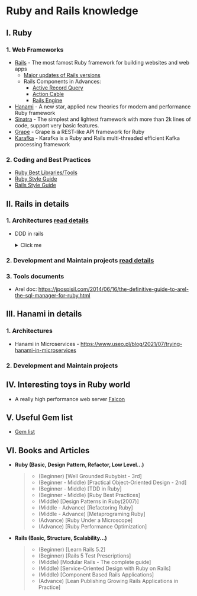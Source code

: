 # Ruby and Rails knowledge

## I. Ruby

### 1. Web Frameworks

- [Rails](https://rubyonrails.org/) - The most famost Ruby framework for building websites and web apps
  - [Major updates of Rails versions](https://github.com/jackie-do/ruby_and_rails_knowledge/blob/master/1_ruby_web_frameworks/rails/major_updates_of_rails_version.md)
  - Rails Components in Advances:
    - [Active Record Query](https://github.com/jackie-do/ruby_and_rails_knowledge/blob/master/1_ruby_web_frameworks/rails/active_record_query.md)
    - [Action Cable](https://github.com/jackie-do/ruby_and_rails_knowledge/blob/master/1_ruby_web_frameworks/rails/action_cable.md)
    - [Rails Engine](https://github.com/jackie-do/ruby_and_rails_knowledge/blob/master/1_ruby_web_frameworks/rails/action_cable.md)
- [Hanami](https://guides.hanamirb.org/v2.0/introduction/getting-started/) - A new star, applied new theories for modern and performance Ruby framework
- [Sinatra](https://sinatrarb.com/intro.html) - The simplest and lightest framework with more than 2k lines of code, support very basic features.
- [Grape](https://github.com/ruby-grape/grape#what-is-grape) - Grape is a REST-like API framework for Ruby
- [Karafka](https://github.com/karafka/karafka) - Karafka is a Ruby and Rails multi-threaded efficient Kafka processing framework

### 2. Coding and Best Practices

- [Ruby Best Libraries/Tools](https://github.com/markets/awesome-ruby)
- [Ruby Style Guide](https://github.com/rubocop/ruby-style-guide)
- [Rails Style Guide](https://github.com/rubocop/rails-style-guide)

## II. Rails in details

### 1. Architectures [read details](https://github.com/jackie-do/ruby_and_rails_knowledge/blob/master/1_ruby_web_frameworks/rails/details/architectures.md)

- DDD in rails
  <details>
    <summary>Click me</summary>

  - DDD and Hexagonal Architecture with Rails
    <https://www.slideshare.net/dwhelan/domain-driven-design-and-hexagonal-srchitecture-with-rails>

  - Refactoring with hexagonal Rail (with example)
    <https://www.agileplannerapp.com/blog/building-agile-planner/refactoring-with-hexagonal-rails>

  - Building Complex Domains in Rails (DDD with Rails)
    <https://speakerdeck.com/mikeabiezzi/build-complex-domains-in-rails>

  - Demo <https://github.com/Creditas/ddd-rails-sample>
  </details>

### 2. Development and Maintain projects [read details](https://github.com/jackie-do/ruby_and_rails_knowledge/blob/master/1_ruby_web_frameworks/rails/details/development_and_maintain_projects.md)

### 3. Tools documents

- Arel doc: <https://jpospisil.com/2014/06/16/the-definitive-guide-to-arel-the-sql-manager-for-ruby.html>

## III. Hanami in details

### 1. Architectures

- Hanami in Microservices - <https://www.useo.pl/blog/2021/07/trying-hanami-in-microservices>

### 2. Development and Maintain projects

## IV. Interesting toys in Ruby world

- A really high performance web server [Falcon](https://github.com/socketry/falcon)

## V. Useful Gem list

- [Gem list](https://github.com/jackiedo91/ruby_and_rails_knowledge/blob/master/7_gems/useful_gems.md)

## VI. Books and Articles

- **Ruby (Basic, Design Pattern, Refactor, Low Level...)**
    > - (Beginner) [Well Grounded Rubybist - 3rd]
    > - (Beginner - Middle) [Practical Object-Oriented Design - 2nd]
    > - (Beginner - Middle) [TDD in Ruby]
    > - (Beginner - Middle) [Ruby Best Practices]
    > - (Middle) [Design Patterns in Ruby(2007)]
    > - (Middle - Advance) [Refactoring Ruby]
    > - (Middle - Advance) [Metaprograming Ruby]
    > - (Advance) [Ruby Under a Microscope]
    > - (Advance) [Ruby Performance Optimization]

- **Rails (Basic, Structure, Scalability...)**
    > - (Beginner) [Learn Rails 5.2]
    > - (Beginner) [Rails 5 Test Prescriptions]
    > - (Middle) [Modular Rails - The complete guide]
    > - (Middle) [Service-Oriented Design with Ruby on Rails]
    > - (Middle) [Component Based Rails Applications]
    > - (Advance) [Lean Publishing Growing Rails Applications in Practice]
